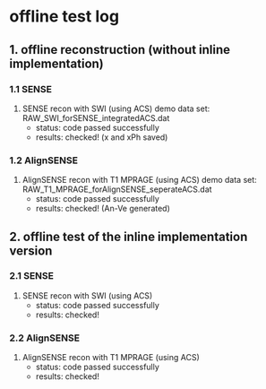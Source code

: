 # offline test log
## 1. offline reconstruction (without inline implementation)
### 1.1 SENSE
1. SENSE recon with SWI (using ACS)
   demo data set: RAW_SWI_forSENSE_integratedACS.dat 
   - status: code passed successfully 
   - results: checked! (x and xPh saved)

### 1.2 AlignSENSE
1. AlignSENSE recon with T1 MPRAGE (using ACS)
   demo data set: RAW_T1_MPRAGE_forAlignSENSE_seperateACS.dat
   - status: code passed successfully 
   - results: checked! (An-Ve generated)
   

## 2. offline test of the inline implementation version
### 2.1 SENSE
1. SENSE recon with SWI (using ACS)
   - status: code passed successfully
   - results: checked!

### 2.2 AlignSENSE
1. AlignSENSE recon with T1 MPRAGE (using ACS)
   - status: code passed successfully 
   - results: checked! 

